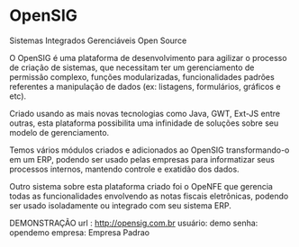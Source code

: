 OpenSIG
=======

Sistemas Integrados Gerenciáveis Open Source

O OpenSIG é uma plataforma de desenvolvimento para agilizar o processo de criação de sistemas, que necessitam ter um gerenciamento de permissão complexo, funções modularizadas, funcionalidades padrões referentes a manipulação de dados (ex: listagens, formulários, gráficos e etc).

Criado usando as mais novas tecnologias como Java, GWT, Ext-JS entre outras, esta plataforma possibilita uma infinidade de soluções sobre seu modelo de gerenciamento.

Temos vários módulos criados e adicionados ao OpenSIG transformando-o em um ERP, podendo ser usado pelas empresas para informatizar seus processos internos, mantendo controle e exatidão dos dados.

Outro sistema sobre esta plataforma criado foi o OpeNFE que gerencia todas as funcionalidades envolvendo as notas fiscais eletrônicas, podendo ser usado isoladamente ou integrado com seu sistema ERP.

DEMONSTRAÇÃO
url : http://opensig.com.br
usuário: demo
senha: opendemo
empresa: Empresa Padrao
